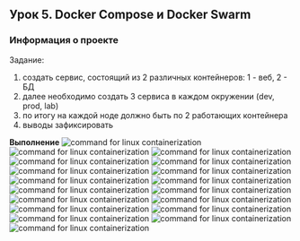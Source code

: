 ## Урок 5. Docker Compose и Docker Swarm

### **Информация о проекте**
Задание:
1) создать сервис, состоящий из 2 различных контейнеров: 1 - веб, 2 - БД
2) далее необходимо создать 3 сервиса в каждом окружении (dev, prod, lab)
3) по итогу на каждой ноде должно быть по 2 работающих контейнера
4) выводы зафиксировать

**Выполнение**
![command for linux containerization]()
![command for linux containerization]()
![command for linux containerization]()
![command for linux containerization]()
![command for linux containerization]()
![command for linux containerization]()
![command for linux containerization]()
![command for linux containerization]()
![command for linux containerization]()
![command for linux containerization]()
![command for linux containerization]()
![command for linux containerization]()
![command for linux containerization]()
![command for linux containerization]()
![command for linux containerization]()
![command for linux containerization]()
![command for linux containerization]()
![command for linux containerization]()